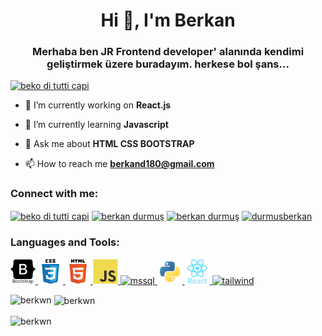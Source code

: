   
<h1 align="center">Hi 👋, I'm Berkan</h1>
<h3 align="center">Merhaba ben JR Frontend developer' alanında kendimi geliştirmek üzere buradayım. herkese bol şans...</h3>

<p align="left"> <a href="https://twitter.com/beko di tutti capi" target="blank"><img src="https://img.shields.io/twitter/follow/beko di tutti capi?logo=twitter&style=for-the-badge" alt="beko di tutti capi" /></a> </p>

- 🔭 I’m currently working on **React.js**

- 🌱 I’m currently learning **Javascript**

- 💬 Ask me about **HTML CSS BOOTSTRAP**

- 📫 How to reach me **berkand180@gmail.com**

<h3 align="left">Connect with me:</h3>
<p align="left">
<a href="https://twitter.com/beko di tutti capi" target="blank"><img align="center" src="https://raw.githubusercontent.com/rahuldkjain/github-profile-readme-generator/master/src/images/icons/Social/twitter.svg" alt="beko di tutti capi" height="30" width="40" /></a>
<a href="https://linkedin.com/in/berkan durmuş" target="blank"><img align="center" src="https://raw.githubusercontent.com/rahuldkjain/github-profile-readme-generator/master/src/images/icons/Social/linked-in-alt.svg" alt="berkan durmuş" height="30" width="40" /></a>
<a href="https://fb.com/berkan durmuş" target="blank"><img align="center" src="https://raw.githubusercontent.com/rahuldkjain/github-profile-readme-generator/master/src/images/icons/Social/facebook.svg" alt="berkan durmuş" height="30" width="40" /></a>
<a href="https://instagram.com/durmusberkan" target="blank"><img align="center" src="https://raw.githubusercontent.com/rahuldkjain/github-profile-readme-generator/master/src/images/icons/Social/instagram.svg" alt="durmusberkan" height="30" width="40" /></a>
</p>

<h3 align="left">Languages and Tools:</h3>
<p align="left"> <a href="https://getbootstrap.com" target="_blank" rel="noreferrer"> <img src="https://raw.githubusercontent.com/devicons/devicon/master/icons/bootstrap/bootstrap-plain-wordmark.svg" alt="bootstrap" width="40" height="40"/> </a> <a href="https://www.w3schools.com/css/" target="_blank" rel="noreferrer"> <img src="https://raw.githubusercontent.com/devicons/devicon/master/icons/css3/css3-original-wordmark.svg" alt="css3" width="40" height="40"/> </a> <a href="https://www.w3.org/html/" target="_blank" rel="noreferrer"> <img src="https://raw.githubusercontent.com/devicons/devicon/master/icons/html5/html5-original-wordmark.svg" alt="html5" width="40" height="40"/> </a> <a href="https://developer.mozilla.org/en-US/docs/Web/JavaScript" target="_blank" rel="noreferrer"> <img src="https://raw.githubusercontent.com/devicons/devicon/master/icons/javascript/javascript-original.svg" alt="javascript" width="40" height="40"/> </a> <a href="https://www.microsoft.com/en-us/sql-server" target="_blank" rel="noreferrer"> <img src="https://www.svgrepo.com/show/303229/microsoft-sql-server-logo.svg" alt="mssql" width="40" height="40"/> </a> <a href="https://www.python.org" target="_blank" rel="noreferrer"> <img src="https://raw.githubusercontent.com/devicons/devicon/master/icons/python/python-original.svg" alt="python" width="40" height="40"/> </a> <a href="https://reactjs.org/" target="_blank" rel="noreferrer"> <img src="https://raw.githubusercontent.com/devicons/devicon/master/icons/react/react-original-wordmark.svg" alt="react" width="40" height="40"/> </a> <a href="https://tailwindcss.com/" target="_blank" rel="noreferrer"> <img src="https://www.vectorlogo.zone/logos/tailwindcss/tailwindcss-icon.svg" alt="tailwind" width="40" height="40"/> </a> </p>

<p><img align="left" src="https://github-readme-stats.vercel.app/api/top-langs?username=berkwn&show_icons=true&locale=en&layout=compact" alt="berkwn" /></p>

<p>&nbsp;<img align="center" src="https://github-readme-stats.vercel.app/api?username=berkwn&show_icons=true&locale=en" alt="berkwn" /></p>

<p><img align="center" src="https://github-readme-streak-stats.herokuapp.com/?user=berkwn&" alt="berkwn" /></p>
